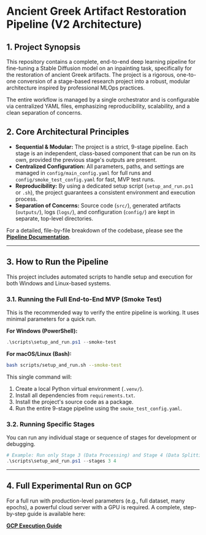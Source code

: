 # Ancient Greek Artifact Restoration Pipeline (V2 Architecture)

## 1. Project Synopsis

This repository contains a complete, end-to-end deep learning pipeline for fine-tuning a Stable Diffusion model on an inpainting task, specifically for the restoration of ancient Greek artifacts. The project is a rigorous, one-to-one conversion of a stage-based research project into a robust, modular architecture inspired by professional MLOps practices.

The entire workflow is managed by a single orchestrator and is configurable via centralized YAML files, emphasizing reproducibility, scalability, and a clean separation of concerns.

## 2. Core Architectural Principles

- **Sequential & Modular:** The project is a strict, 9-stage pipeline. Each stage is an independent, class-based component that can be run on its own, provided the previous stage's outputs are present.
- **Centralized Configuration:** All parameters, paths, and settings are managed in `config/main_config.yaml` for full runs and `config/smoke_test_config.yaml` for fast, MVP test runs.
- **Reproducibility:** By using a dedicated setup script (`setup_and_run.ps1` or `.sh`), the project guarantees a consistent environment and execution process.
- **Separation of Concerns:** Source code (`src/`), generated artifacts (`outputs/`), logs (`logs/`), and configuration (`config/`) are kept in separate, top-level directories.

For a detailed, file-by-file breakdown of the codebase, please see the **[Pipeline Documentation](0.READMEs/pipeline.md)**.

---

## 3. How to Run the Pipeline

This project includes automated scripts to handle setup and execution for both Windows and Linux-based systems.

### 3.1. Running the Full End-to-End MVP (Smoke Test)

This is the recommended way to verify the entire pipeline is working. It uses minimal parameters for a quick run.

**For Windows (PowerShell):**

```powershell
.\scripts\setup_and_run.ps1 --smoke-test
```

**For macOS/Linux (Bash):**

```bash
bash scripts/setup_and_run.sh --smoke-test
```

This single command will:

1. Create a local Python virtual environment (`.venv/`).
2. Install all dependencies from `requirements.txt`.
3. Install the project's source code as a package.
4. Run the entire 9-stage pipeline using the `smoke_test_config.yaml`.

### 3.2. Running Specific Stages

You can run any individual stage or sequence of stages for development or debugging.

```powershell
# Example: Run only Stage 3 (Data Processing) and Stage 4 (Data Splitting)
.\scripts\setup_and_run.ps1 --stages 3 4
```

---

## 4. Full Experimental Run on GCP

For a full run with production-level parameters (e.g., full dataset, many epochs), a powerful cloud server with a GPU is required. A complete, step-by-step guide is available here:

**[GCP Execution Guide](0.READMEs/gcp_execution_guide.md)**
